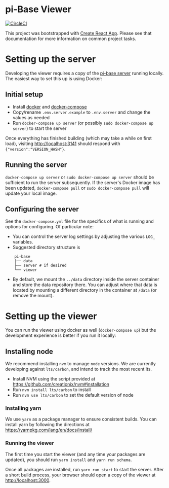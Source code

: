 # pi-Base Viewer

[![CircleCI](https://circleci.com/gh/pi-base/viewer.svg?style=svg)](https://circleci.com/gh/pi-base/viewer)

This project was bootstrapped with [Create React App](https://github.com/facebookincubator/create-react-app). Please see that documentation for more information on common project tasks.


# Setting up the server

Developing the viewer requires a copy of the
[pi-base server](https://github.com/pi-base/server) running locally.
The easiest way to set this up is using Docker:

## Initial setup

* Install [docker](https://docs.docker.com/engine/installation/) and
  [docker-compose](https://docs.docker.com/compose/install/)
* Copy/rename `.env.server.example` to `.env.server` and change the values
  as needed
* Run `docker-compose up server`
  (or possibly `sudo docker-compose up server`) to start the server

Once everything has finished building (which may take a while on first load),
visiting <http://localhost:3141> should respond with
`{"version":"VERSION_HASH"}`.

## Running the server

`docker-compose up server` or `sudo docker-compose up server`
should be sufficient to run the server subsequently. If the server's
Docker image has been updated, `docker-compose pull` or
`sudo docker-compose pull` will update your local image.

## Configuring the server

See the `docker-compose.yml` file for the specifics of what is running and options for configuring. Of particular note:

* You can control the server log settings by adjusting the various `LOG_` variables.
* Suggested directory structure is

```
    pi-base
    ├── data
    ├── server # if desired
    └── viewer
```

* By default, we mount the `../data` directory inside the server container and store the data repository there. You can adjust where that data is located by mounting a different directory in the container at `/data` (or remove the mount).


# Setting up the viewer

You can run the viewer using docker as well (`docker-compose up`) but the
development experience is better if you run it locally:

## Installing node

We recommend installing `nvm` to manage `node` versions. We are currently developing against `lts/carbon`, and intend to track the most recent lts.

* Install NVM using the script provided at https://github.com/creationix/nvm#installation
* Run `nvm install lts/carbon` to install
* Run `nvm use lts/carbon` to set the default version of node

### Installing yarn

We use `yarn` as a package manager to ensure consistent builds. You can install
yarn by following the directions at https://yarnpkg.com/lang/en/docs/install/

### Running the viewer

The first time you start the viewer (and any time your packages are updated),
you should run `yarn install` and `yarn run schema`.

Once all packages are installed, run `yarn run start` to start the server.
After a short build process, your browser should open a copy of the viewer
at <http://localhost:3000>.
